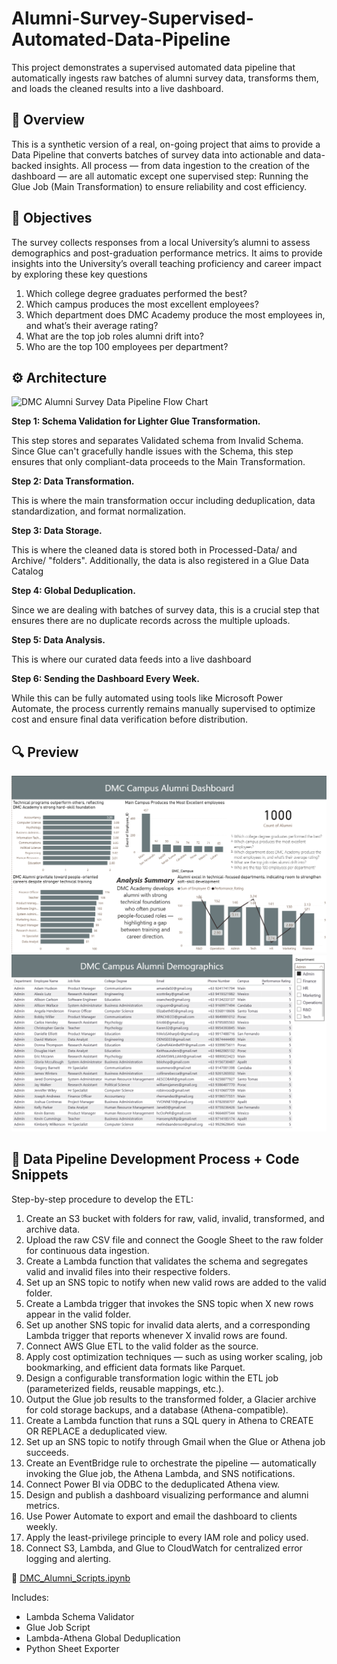 # Alumni-Survey-Supervised-Automated-Data-Pipeline

This project demonstrates a supervised automated data pipeline that automatically ingests raw batches of alumni survey data, transforms them, and loads the cleaned results into a live dashboard.

## 📌 Overview

This is a synthetic version of a real, on-going project that aims to provide a Data Pipeline that converts batches of survey data into actionable and data-backed insights. All process — from data ingestion to the creation of the dashboard — are all automatic except one supervised step: Running the Glue Job (Main Transformation) to ensure reliability and cost efficiency.

## 🧠 Objectives

The survey collects responses from a local University’s alumni to assess demographics and post-graduation performance metrics.
It aims to provide insights into the University’s overall teaching proficiency and career impact by exploring these key questions

  1. Which college degree graduates performed the best?
  2. Which campus produces the most excellent employees?
  3. Which department does DMC Academy produce the most employees in, and what’s their average rating?
  4. What are the top job roles alumni drift into?
  5. Who are the top 100 employees per department?

## ⚙️ Architecture

<img width="1920" height="1080" alt="DMC Alumni Survey Data Pipeline Flow Chart" src="https://github.com/user-attachments/assets/af0037ef-6cb7-4825-b127-274ee49ded28" />

**Step 1: Schema Validation for Lighter Glue Transformation.**

This step stores and separates Validated schema from Invalid Schema. Since Glue can't gracefully handle issues with the Schema, this step ensures that only compliant-data proceeds to the Main Transformation. 

**Step 2: Data Transformation.**

This is where the main transformation occur including deduplication, data standardization, and format normalization.

**Step 3: Data Storage.**

This is where the cleaned data is stored both in Processed-Data/ and Archive/ "folders". Additionally, the data is also registered in a Glue Data Catalog 

**Step 4: Global Deduplication.**

Since we are dealing with batches of survey data, this is a crucial step that ensures there are no duplicate records across the multiple uploads. 

**Step 5: Data Analysis.**

This is where our curated data feeds into a live dashboard

**Step 6: Sending the Dashboard Every Week.**

While this can be fully automated using tools like Microsoft Power Automate, the process currently remains manually supervised to optimize cost and ensure final data verification before distribution.

## 🔍 Preview

![Dashboard Page 1](Dashboard_1.png)
![Dashboard Page 2](Dashboard_2.png)

##  🧩 Data Pipeline Development Process + Code Snippets

Step-by-step procedure to develop the ETL:
1.	Create an S3 bucket with folders for raw, valid, invalid, transformed, and archive data.
2.	Upload the raw CSV file and connect the Google Sheet to the raw folder for continuous data ingestion.
3.	Create a Lambda function that validates the schema and segregates valid and invalid files into their respective folders.
4.	Set up an SNS topic to notify when new valid rows are added to the valid folder.
5.	Create a Lambda trigger that invokes the SNS topic when X new rows appear in the valid folder.
6.	Set up another SNS topic for invalid data alerts, and a corresponding Lambda trigger that reports whenever X invalid rows are found.
7.	Connect AWS Glue ETL to the valid folder as the source.
8.	Apply cost optimization techniques — such as using worker scaling, job bookmarking, and efficient data formats like Parquet.
9.	Design a configurable transformation logic within the ETL job (parameterized fields, reusable mappings, etc.).
10.	Output the Glue job results to the transformed folder, a Glacier archive for cold storage backups, and a database (Athena-compatible).
11.	Create a Lambda function that runs a SQL query in Athena to CREATE OR REPLACE a deduplicated view.
12.	Set up an SNS topic to notify through Gmail when the Glue or Athena job succeeds.
13.	Create an EventBridge rule to orchestrate the pipeline — automatically invoking the Glue job, the Athena Lambda, and SNS notifications.
14.	Connect Power BI via ODBC to the deduplicated Athena view.
15.	Design and publish a dashboard visualizing performance and alumni metrics.
16.	Use Power Automate to export and email the dashboard to clients weekly.
17.	Apply the least-privilege principle to every IAM role and policy used.
18.	Connect S3, Lambda, and Glue to CloudWatch for centralized error logging and alerting.

🐍 [DMC_Alumni_Scripts.ipynb](DMC_Alumni_Scripts.ipynb)

Includes:
- Lambda Schema Validator
- Glue Job Script
- Lambda-Athena Global Deduplication
- Python Sheet Exporter



